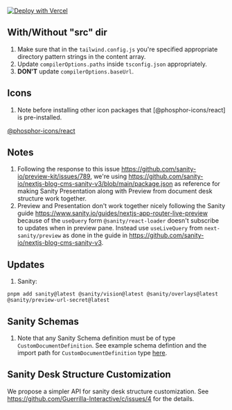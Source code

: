 [![Deploy with Vercel](https://vercel.com/button)](https://vercel.com/new/clone?repository-url=https%3A%2F%2Fgithub.com%2FGuerrilla-Interactive%2Fc&integration-ids=oac_hb2LITYajhRQ0i4QznmKH7gx)

## With/Without "src" dir

1. Make sure that in the `tailwind.config.js` you're specified appropriate
   directory pattern strings in the content array.
1. Update `compilerOptions.paths` inside `tsconfig.json` appropriately.
1. **DON'T** update `compilerOptions.baseUrl`.

## Icons

1. Note before installing other icon packages that [@phosphor-icons/react] is
   pre-installed.

[@phosphor-icons/react](https://github.com/phosphor-icons/react)

## Notes

1. Following the response to this issue
   <https://github.com/sanity-io/preview-kit/issues/789>, we're using
   <https://github.com/sanity-io/nextjs-blog-cms-sanity-v3/blob/main/package.json>
   as reference for making Sanity Presentation along with Preview from document
   desk structure work together.
1. Preview and Presentation don't work together nicely following the Sanity
   guide <https://www.sanity.io/guides/nextjs-app-router-live-preview> because
   of the `useQuery` form `@sanity/react-loader` doesn't subscribe to updates
   when in preview pane. Instead use `useLiveQuery` from `next-sanity/preview`
   as done in the guide in
   <https://github.com/sanity-io/nextjs-blog-cms-sanity-v3>.

## Updates

1. Sanity:

```
pnpm add sanity@latest @sanity/vision@latest @sanity/overlays@latest @sanity/preview-url-secret@latest
```

## Sanity Schemas

1. Note that any Sanity Schema definition must be of type
   `CustomDocumentDefinition`. See example schema defintion and the import path
   for `CustomDocumentDefinition` type
   [here](https://github.com/Guerrilla-Interactive/c/blob/ccce8499fef4ac0df56c2e1671e9873b13ab2579/sanity/schemas/article.ts).

## Sanity Desk Structure Customization

We propose a simpler API for sanity desk structure customization. See
https://github.com/Guerrilla-Interactive/c/issues/4 for the details.
